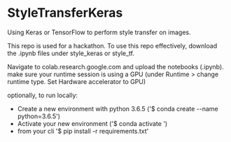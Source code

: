 # StyleTransferKeras

Using Keras or TensorFlow to perform style transfer on images.

This repo is used for a hackathon. To use this repo effectively, download the .ipynb files under style_keras or style_tf.

Navigate to colab.research.google.com and upload the notebooks (.ipynb). make sure your runtime session is using a GPU (under Runtime > change runtime type. Set Hardware accelerator to GPU)

optionally, to run locally:
- Create a new environment with python 3.6.5 ('$ conda create --name <name> python=3.6.5')
- Activate your new environment ('$ conda activate <name>')
- from your cli '$ pip install -r requirements.txt'
